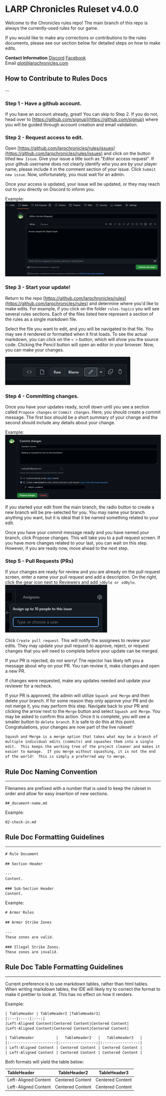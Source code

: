 # LARP Chronicles Ruleset v4.0.0

Welcome to the Chronicles rules repo! The main branch of this repo is always the currently-used rules for our game.

If you would like to make any corrections or contributions to the rules documents, please see our section below for detailed steps on how to make edits.

**Contact Information**
[Discord](https://discord.com/invite/Za6eT7sfkV)
[Facebook](https://www.facebook.com/groups/545002000131502)  
Email [plot@larpchronicles.com](mailto:plot@larpchronicles.com)

## How to Contribute to Rules Docs

--
### Step 1 - Have a github account.
If you have an account already, great!  You can skip to Step 2.  If you do not, head over to [https://github.com/signup](https://github.com/signup) where you will be guided through account creation and email validation.

### Step 2 - Request access to edit.
Open [https://github.com/larpchronicles/rules/issues](https://github.com/larpchronicles/rules/issues) and click on the button titled `New Issue`.  Give your issue a title such as "Editor access request".  If your github username does not clearly identify who you are by your player name, please include it in the comment section of your issue.  Click `Submit new issue`.  Now, unfortunately, you must wait for an admin.

Once your access is updated, your issue will be updated, or they may reach out to you directly on Discord to inform you.

Example:
![image of issue creation screen](assets/images/newIssueExample.png)

### Step 3 - Start your update!
Return to the repo [https://github.com/larpchronicles/rules](https://github.com/larpchronicles/rules) and determine where you'd like to make edits.  For example, if you click on the folder `rules-topics` you will see several rules sections.  Each of the files listed here represent a section of the rules as a single markdown file.

Select the file you want to edit, and you will be navigated to that file.  You may see it rendered or formatted when it first loads.  To see the actual markdown, you can click on the `< >` button, which will show you the source code.  Clicking the Pencil button will open an editor in your browser.  Now, you can make your changes.

![image of github file buttons](assets/images/buttons.png)

### Step 4 - Committing changes.
Once you have your updates ready, scroll down until you see a section called `Propose changes` or `Commit changes`.  Here, you should create a commit message.  The first box should be a short summary of your change and the second should include any details about your change.

Example:
![image of commit message](assets/images/commitExample.png)

If you started your edit from the main branch, the radio button to create a new branch will be pre-selected for you.  You may name your branch anything you want, but it is ideal that it be named something related to your edit.

Once you have your commit message ready and you have named your branch, click Propose changes.  This will take you to a pull request screen.  If you have more changes related to your last, you can wait on this step.  However, if you are ready now, move ahead to the next step.

### Step 5 - Pull Requests (PRs)
If your changes are ready for review and you are already on the pull request screen, enter a name your pull request and add a description.  On the right, click the gear icon next to Reviewers and add `jd0yle or sd0yle`.
![image of assignees section](assets/images/assignUser.png)

Click `Create pull request`.  This will notify the assignees to review your edits.  They may update your pull request to approve, reject, or request changes that you will need to complete before your update can be merged.

If your PR is rejected, do not worry!  The rejector has likely left you a message about why on your PR.  You can review it, make changes and open a new PR.

If changes were requested, make any updates needed and update your reviewer for a recheck.

If your PR is approved, the admin will utilize `Squash and Merge` and then delete your branch.  If for some reason they only approve your PR and do not merge it, you may perform this step.  Navigate back to your PR and clicking the arrow next to the `Merge` button and select `Squash and Merge`.  You may be asked to confirm this action.  Once it is complete, you will see a smaller button to `delete branch`.  It is safe to do this at this point.  Congratulations, your changes are now part of the live ruleset!

    Squash and Merge is a merge option that takes what may be a branch of multiple individual edits (commits) and squashes them into a single edit.  This keeps the working tree of the project cleaner and makes it easier to manage.  If you merge without squashing, it is not the end of the world!  This is simply a preferred way to merge.


## Rule Doc Naming Convention

---
Filenames are prefixed with a number that is used to keep the ruleset in order and allow for easy insertion of new sections.
```
##_document-name.md
```
Example:
```
02-check-in.md
```

## Rule Doc Formatting Guidelines

---
```
# Rule Document

## Section Header

---
Content.

### Sub-Section Header
Content.
```
Example:
```
# Armor Rules

## Armor Strike Zones

---
These zones are valid.

### Illegal Strike Zones.
These zones are invalid.
```

## Rule Doc Table Formatting Guidelines

---
Current preference is to use markdown tables, rather than html tables.  When writing markdown tables, the IDE will likely try to correct the format to make it prettier to look at.  This has no effect on how it renders.

Example:
```
| TableHeader | TableHeader2 |TableHeader3|
|:---|:---:|:---:|
|Left-Aligned Content|Centered Content|Centered Content|
|Left-Aligned Content|Centered Content|Centered Content|
```
```
| TableHeader          |   TableHeader2   |   TableHeader3   |
|:---------------------|:----------------:|:----------------:|
| Left-Aligned Content | Centered Content | Centered Content |
| Left-Aligned Content | Centered Content | Centered Content |
```
Both formats will yield the table below:

| TableHeader          |   TableHeader2   |   TableHeader3   |
|:---------------------|:----------------:|:----------------:|
| Left-Aligned Content | Centered Content | Centered Content |
| Left-Aligned Content | Centered Content | Centered Content |
